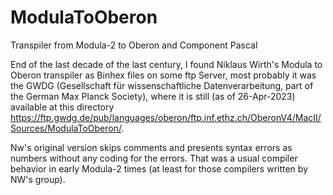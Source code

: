 # ModulaToOberon
Transpiler from Modula-2 to Oberon and Component Pascal

End of the last decade of the last century, I found Niklaus Wirth's Modula to Oberon transpiler as Binhex files on some ftp Server, most probably it was the GWDG (Gesellschaft für wissenschaftliche Datenverarbeitung, part of the German Max Planck Society), where it is still (as of 26-Apr-2023) available at this directory https://ftp.gwdg.de/pub/languages/oberon/ftp.inf.ethz.ch/OberonV4/MacII/Sources/ModulaToOberon/.

Nw's original version skips comments and presents syntax errors as numbers without any coding for the errors. That was a usual compiler behavior in early Modula-2 times (at least for those compilers written by NW's group).
